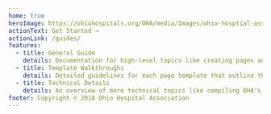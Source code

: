 ```yaml
---
home: true
heroImage: https://ohiohospitals.org/OHA/media/Images/ohio-hosptial-association-logo.png?width=234&height=75&ext=.png
actionText: Get Started →
actionLink: /guides/
features:
  - title: General Guide
    details: Documentation for high-level topics like creating pages and adding images to the media library.
  - title: Template Walkthroughs
    details: Detailed guidelines for each page template that outline the steps for editing all components on the page.
  - title: Technical Details
    details: An overview of more technical topics like compiling OHA's static assets and configuring system-level Kentico settings.
footer: Copyright © 2018 Ohio Hospital Association
---
```


